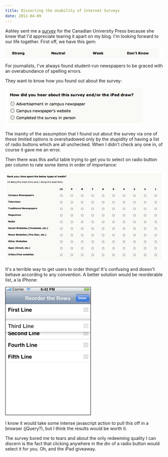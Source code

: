 ```yaml
---
title: Dissecting the Usability of Internet Surveys
date: 2011-04-09
---
```


Ashley sent me a [survey](http://cup.ca/survey) for the Canadian University Press&nbsp;because she knew that I'd appreciate tearing it apart on my blog. I'm looking forward to our life together. First off, we have this gem:

![](4A26165F918F42A5A9A352D35FB4CD86.png)

For journalists, I've always found student-run newspapers to be graced with an overabundance of spelling errors.

They want to know how you found out about the survey:

![](E7CE76B684CA456C99BEEB289D5F1A56.png)

The inanity of the assumption that I found out about the survey via one of these limited options is overshadowed only by the stupidity of having a list of radio buttons which are all unchecked. When I didn't check any one in, of course it gave me an error.

Then there was this awful table trying to get you to select on radio button per column to rate some items in order of importance:

![](BA901248AE174A209B410CCBB56F0AFF.png)

It's a terrible way to get users to order things! It's confusing and doesn't behave according to any convention. A better solution would be reorderable list, a la iPhone:

![](684C501A67F94E83B9E783DCA67E0E18.jpg)

I know it would take some intense javascript action to pull this off in a browser (jQuery?), but I think the results would be worth it.

The survey bored me to tears and about the only redeeming quality I can discern is the fact that clicking anywhere in the div of a radio button would select it for you. Oh, and the iPad giveaway.
